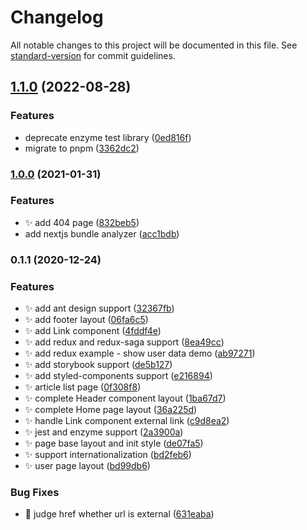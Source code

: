 # Changelog

All notable changes to this project will be documented in this file. See [standard-version](https://github.com/conventional-changelog/standard-version) for commit guidelines.

## [1.1.0](https://github.com/Jacky-Summer/nextjs-ts-antd-redux-storybook-starter/compare/v1.0.0...v1.1.0) (2022-08-28)

### Features

- deprecate enzyme test library ([0ed816f](https://github.com/Jacky-Summer/nextjs-ts-antd-redux-storybook-starter/commit/0ed816f8d7cb30a3dd72f870e0b11f10b2382a0b))
- migrate to pnpm ([3362dc2](https://github.com/Jacky-Summer/nextjs-ts-antd-redux-storybook-starter/commit/3362dc27cabf128b425d493f3bde27b0f1ba0cab))

### [1.0.0](https://github.com/Jacky-Summer/nextjs-ts-antd-redux-storybook-starter/compare/v0.1.0...v1.0.0) (2021-01-31)

### Features

- ✨ add 404 page ([832beb5](https://github.com/Jacky-Summer/nextjs-ts-antd-redux-storybook-starter/commit/832beb531b052ba3f092945a8fad1f16d11840d5))
- add nextjs bundle analyzer ([acc1bdb](https://github.com/Jacky-Summer/nextjs-ts-antd-redux-storybook-starter/commit/acc1bdb1f4bd03eb6fd71d7cb9fa4a20464e8f12))

### 0.1.1 (2020-12-24)

### Features

- ✨ add ant design support ([32367fb](https://github.com/Jacky-Summer/nextjs-ts-antd-redux-storybook-starter/commit/32367fbaf777ac200956d626a9cf6d007f82b3ab))
- ✨ add footer layout ([06fa6c5](https://github.com/Jacky-Summer/nextjs-ts-antd-redux-storybook-starter/commit/06fa6c5eca0d8de243d0b9276791a67ab6c5aa15))
- ✨ add Link component ([4fddf4e](https://github.com/Jacky-Summer/nextjs-ts-antd-redux-storybook-starter/commit/4fddf4e60104ee079cb34af5bedc094c4a9ce810))
- ✨ add redux and redux-saga support ([8ea49cc](https://github.com/Jacky-Summer/nextjs-ts-antd-redux-storybook-starter/commit/8ea49cc21fb39eca7248c39c63559b5ffda9bfca))
- ✨ add redux example - show user data demo ([ab97271](https://github.com/Jacky-Summer/nextjs-ts-antd-redux-storybook-starter/commit/ab972717abe0283e09df778431ef7ce7ed260c21))
- ✨ add storybook support ([de5b127](https://github.com/Jacky-Summer/nextjs-ts-antd-redux-storybook-starter/commit/de5b127ca0d6012295e4752aa61f9a5b6accd55b))
- ✨ add styled-components support ([e216894](https://github.com/Jacky-Summer/nextjs-ts-antd-redux-storybook-starter/commit/e216894300a874d2875711c1976da3cc023b48af))
- ✨ article list page ([0f308f8](https://github.com/Jacky-Summer/nextjs-ts-antd-redux-storybook-starter/commit/0f308f85a8fbdb66dbb60384cd4516dab03ac68b))
- ✨ complete Header component layout ([1ba67d7](https://github.com/Jacky-Summer/nextjs-ts-antd-redux-storybook-starter/commit/1ba67d75d1ca899cbd15d8be89f5bb5961583ee2))
- ✨ complete Home page layout ([36a225d](https://github.com/Jacky-Summer/nextjs-ts-antd-redux-storybook-starter/commit/36a225dc9fafb87cacf75b13793c280ff13e90db))
- ✨ handle Link component external link ([c9d8ea2](https://github.com/Jacky-Summer/nextjs-ts-antd-redux-storybook-starter/commit/c9d8ea24c1c6360a02e63d0f2cd0b1e2e2e3127b))
- ✨ jest and enzyme support ([2a3900a](https://github.com/Jacky-Summer/nextjs-ts-antd-redux-storybook-starter/commit/2a3900ae049d71daadd8c46ac8b88923655c440b))
- ✨ page base layout and init style ([de07fa5](https://github.com/Jacky-Summer/nextjs-ts-antd-redux-storybook-starter/commit/de07fa5831f1371033e5f2e6e0c91db5679819b5))
- ✨ support internationalization ([bd2feb6](https://github.com/Jacky-Summer/nextjs-ts-antd-redux-storybook-starter/commit/bd2feb669e818fb2ad2697efdfa11e82a7dc1b55))
- ✨ user page layout ([bd99db6](https://github.com/Jacky-Summer/nextjs-ts-antd-redux-storybook-starter/commit/bd99db68607efdc86a45d1c15555bbc4fdaf2bf7))

### Bug Fixes

- 🐛 judge href whether url is external ([631eaba](https://github.com/Jacky-Summer/nextjs-ts-antd-redux-storybook-starter/commit/631eaba422db5e3f0ae660d660a2c4d56fd9e190))
